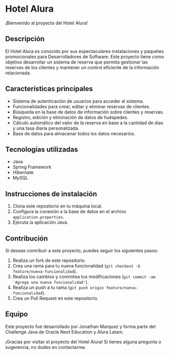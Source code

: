 # Hotel Alura

¡Bienvenido al proyecto del Hotel Alura!

## Descripción

El Hotel Alura es conocido por sus espectaculares instalaciones y paquetes promocionales para Desarrolladores de Software. Este proyecto tiene como objetivo desarrollar un sistema de reserva que permita gestionar las reservas de los clientes y mantener un control eficiente de la información relacionada.

## Características principales

- Sistema de autenticación de usuarios para acceder al sistema.
- Funcionalidades para crear, editar y eliminar reservas de clientes.
- Búsqueda en la base de datos de información sobre clientes y reservas.
- Registro, edición y eliminación de datos de huéspedes.
- Cálculo automático del valor de la reserva en base a la cantidad de días y una tasa diaria personalizada.
- Base de datos para almacenar todos los datos necesarios.

## Tecnologías utilizadas

- Java
- Spring Framework
- Hibernate
- MySQL

## Instrucciones de instalación

1. Clona este repositorio en tu máquina local.
2. Configura la conexión a la base de datos en el archivo `application.properties`.
3. Ejecuta la aplicación Java.

## Contribución

Si deseas contribuir a este proyecto, puedes seguir los siguientes pasos:

1. Realiza un fork de este repositorio.
2. Crea una rama para tu nueva funcionalidad (`git checkout -b feature/nueva-funcionalidad`).
3. Realiza los cambios y commitea tus modificaciones (`git commit -am 'Agrega una nueva funcionalidad'`).
4. Realiza un push a tu rama (`git push origin feature/nueva-funcionalidad`).
5. Crea un Pull Request en este repositorio.

## Equipo

Este proyecto fue desarrollado por Jonathan Marquez y forma parte del Challenge Java de Oracle Next Education y Alura Latam.


¡Gracias por visitar el proyecto del Hotel Alura! Si tienes alguna pregunta o sugerencia, no dudes en contactarme.